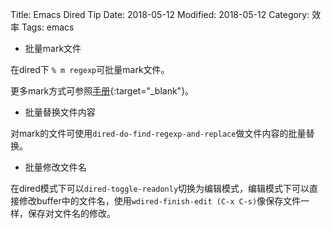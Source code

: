 Title: Emacs Dired Tip
Date: 2018-05-12
Modified: 2018-05-12
Category: 效率
Tags: emacs



 - 批量mark文件
 
在dired下 `% m regexp`可批量mark文件。

更多mark方式可参照[手册](https://www.gnu.org/software/emacs/manual/html_node/emacs/Marks-vs-Flags.html){:target="_blank"}。

 - 批量替换文件内容
 
 对mark的文件可使用`dired-do-find-regexp-and-replace`做文件内容的批量替换。
 
 - 批量修改文件名
 
 在dired模式下可以`dired-toggle-readonly`切换为编辑模式，编辑模式下可以直接修改buffer中的文件名，使用`wdired-finish-edit (C-x C-s)`像保存文件一样，保存对文件名的修改。


